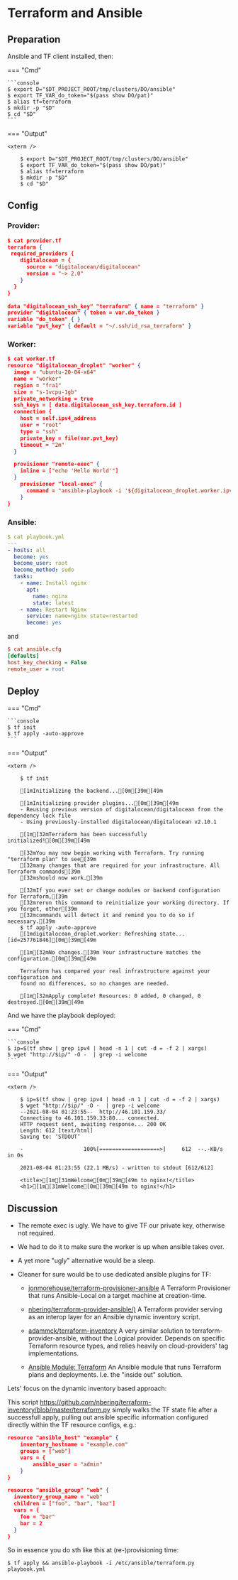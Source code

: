 # Terraform and Ansible

## Preparation

Ansible and TF client installed, then:



=== "Cmd"
    
    ```console
    $ export D="$DT_PROJECT_ROOT/tmp/clusters/DO/ansible"
    $ export TF_VAR_do_token="$(pass show DO/pat)"
    $ alias tf=terraform
    $ mkdir -p "$D"
    $ cd "$D"
    ```

=== "Output"

    
    <xterm />
    
        $ export D="$DT_PROJECT_ROOT/tmp/clusters/DO/ansible"
        $ export TF_VAR_do_token="$(pass show DO/pat)"
        $ alias tf=terraform
        $ mkdir -p "$D"
        $ cd "$D"
    
    



## Config

### Provider:


```json
$ cat provider.tf
terraform { 
 required_providers {
    digitalocean = {
      source = "digitalocean/digitalocean"
      version = "~> 2.0"
    }
  }
}

data "digitalocean_ssh_key" "terraform" { name = "terraform" }
provider "digitalocean" { token = var.do_token }
variable "do_token" { }
variable "pvt_key" { default = "~/.ssh/id_rsa_terraform" }
```

### Worker:


```json
$ cat worker.tf
resource "digitalocean_droplet" "worker" {
  image = "ubuntu-20-04-x64"
  name = "worker"
  region = "fra1"
  size = "s-1vcpu-1gb"
  private_networking = true
  ssh_keys = [ data.digitalocean_ssh_key.terraform.id ]
  connection {
    host = self.ipv4_address
    user = "root"
    type = "ssh"
    private_key = file(var.pvt_key)
    timeout = "2m"
  }

  provisioner "remote-exec" {
    inline = ["echo 'Hello World'"]
  }
    provisioner "local-exec" {
      command = "ansible-playbook -i '${digitalocean_droplet.worker.ipv4_address},' playbook.yml"
    }
}
```

### Ansible:


```yaml
$ cat playbook.yml
---
- hosts: all
  become: yes
  become_user: root
  become_method: sudo
  tasks:
    - name: Install nginx
      apt:
        name: nginx
        state: latest
    - name: Restart Nginx
      service: name=nginx state=restarted
      become: yes
```
and 


```ini
$ cat ansible.cfg
[defaults]
host_key_checking = False
remote_user = root
```

## Deploy



=== "Cmd"
    
    ```console
    $ tf init
    $ tf apply -auto-approve
    ```

=== "Output"

    
    <xterm />
    
        $ tf init     
        
        [1mInitializing the backend...[0m[39m[49m             
        
        [1mInitializing provider plugins...[0m[39m[49m        
        - Reusing previous version of digitalocean/digitalocean from the dependency lock file               
        - Using previously-installed digitalocean/digitalocean v2.10.1                  
        
        [1m[32mTerraform has been successfully initialized![0m[39m[49m                                    
        
        [32mYou may now begin working with Terraform. Try running "terraform plan" to see[39m   
        [32many changes that are required for your infrastructure. All Terraform commands[39m   
        [32mshould now work.[39m    
        
        [32mIf you ever set or change modules or backend configuration for Terraform,[39m       
        [32mrerun this command to reinitialize your working directory. If you forget, other[39m 
        [32mcommands will detect it and remind you to do so if necessary.[39m
        $ tf apply -auto-approve                              
        [1mdigitalocean_droplet.worker: Refreshing state... [id=257761846][0m[39m[49m                 
        
        [1m[32mNo changes.[39m Your infrastructure matches the configuration.[0m[39m[49m                      
        
        Terraform has compared your real infrastructure against your configuration and  
        found no differences, so no changes are needed.                                 
        
        [1m[32mApply complete! Resources: 0 added, 0 changed, 0 destroyed.[0m[39m[49m
    
    



And we have the playbook deployed:



=== "Cmd"
    
    ```console
    $ ip=$(tf show | grep ipv4 | head -n 1 | cut -d = -f 2 | xargs)
    $ wget "http://$ip/" -O -  | grep -i welcome
    ```

=== "Output"

    
    <xterm />
    
        $ ip=$(tf show | grep ipv4 | head -n 1 | cut -d = -f 2 | xargs)
        $ wget "http://$ip/" -O -  | grep -i welcome          
        --2021-08-04 01:23:55--  http://46.101.159.33/                                  
        Connecting to 46.101.159.33:80... connected.                                    
        HTTP request sent, awaiting response... 200 OK                                  
        Length: 612 [text/html]                 
        Saving to: ‘STDOUT’ 
        
        -                   100%[===================>]     612  --.-KB/s    in 0s       
        
        2021-08-04 01:23:55 (22.1 MB/s) - written to stdout [612/612]                   
        
        <title>[1m[31mWelcome[0m[39m[49m to nginx!</title>        
        <h1>[1m[31mWelcome[0m[39m[49m to nginx!</h1>
    
    



## Discussion

- The remote exec is ugly. We have to give TF our private key, otherwise not required.
- We had to do it to make sure the worker is up when ansible takes over.
- A yet more "ugly" alternative would be a sleep.

- Cleaner for sure would be to use dedicated ansible plugins for TF:

    - [jonmorehouse/terraform-provisioner-ansible](https://github.com/jonmorehouse/terraform-provisioner-ansible)
      A Terraform Provisioner that runs Ansible-Local on a target machine at creation-time.

    - [nbering/terraform-provider-ansible/)](https://github.com/nbering/terraform-provider-ansible/)
      A Terraform provider serving as an interop layer for an Ansible dynamic inventory script.

    - [adammck/terraform-inventory](https://github.com/adammck/terraform-inventory) A very similar
      solution to terraform-provider-ansible, without the Logical provider. Depends on specific
      Terraform resource types, and relies heavily on cloud-providers' tag implementations.

    - [Ansible Module: Terraform](http://docs.ansible.com/ansible/devel/modules/terraform_module.html) An Ansible
      module that runs Terraform plans and deployments. I.e. the "inside out" solution.


Lets' focus on the dynamic inventory based approach:

This script https://github.com/nbering/terraform-inventory/blob/master/terraform.py simply walks the TF
state file after a successfull apply, pulling out ansible specific information configured directly
within the TF resource configs, e.g.:

```json
resource "ansible_host" "example" {
    inventory_hostname = "example.com"
    groups = ["web"]
    vars = {
        ansible_user = "admin"
    }
}

resource "ansible_group" "web" {
  inventory_group_name = "web"
  children = ["foo", "bar", "baz"]
  vars = {
    foo = "bar"
    bar = 2
  }
}
```

So in essence you do sth like this at (re-)provisioning time:

```console
$ tf apply && ansible-playbook -i /etc/ansible/terraform.py playbook.yml
```